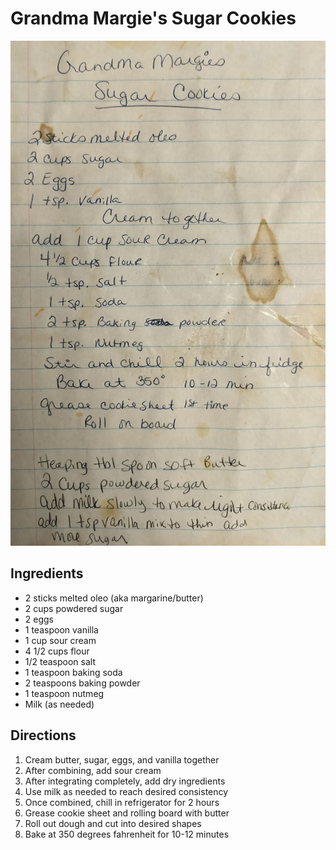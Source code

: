 # Grandma Margie's Sugar Cookies

![Recipe Scan](/static/images/grandma-margies-sugar-cookies.jpg "Recipe Scan")

## Ingredients
- 2 sticks melted oleo (aka margarine/butter)
- 2 cups powdered sugar
- 2 eggs
- 1 teaspoon vanilla
- 1 cup sour cream
- 4 1/2 cups flour
- 1/2 teaspoon salt
- 1 teaspoon baking soda
- 2 teaspoons baking powder
- 1 teaspoon nutmeg
- Milk (as needed)

## Directions
1. Cream butter, sugar, eggs, and vanilla together
2. After combining, add sour cream
3. After integrating completely, add dry ingredients
4. Use milk as needed to reach desired consistency
5. Once combined, chill in refrigerator for 2 hours
6. Grease cookie sheet and rolling board with butter
7. Roll out dough and cut into desired shapes
8. Bake at 350 degrees fahrenheit for 10-12 minutes